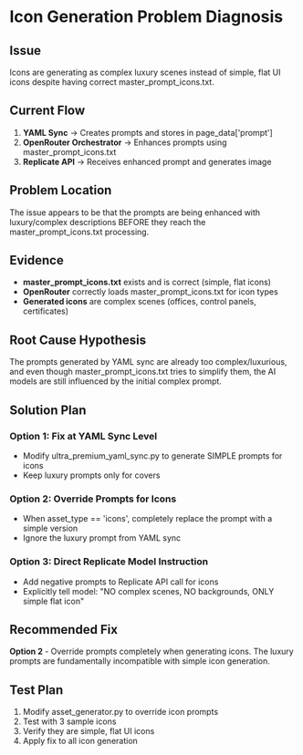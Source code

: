 # Icon Generation Problem Diagnosis

## Issue
Icons are generating as complex luxury scenes instead of simple, flat UI icons despite having correct master_prompt_icons.txt.

## Current Flow
1. **YAML Sync** → Creates prompts and stores in page_data['prompt']
2. **OpenRouter Orchestrator** → Enhances prompts using master_prompt_icons.txt 
3. **Replicate API** → Receives enhanced prompt and generates image

## Problem Location
The issue appears to be that the prompts are being enhanced with luxury/complex descriptions BEFORE they reach the master_prompt_icons.txt processing.

## Evidence
- **master_prompt_icons.txt** exists and is correct (simple, flat icons)
- **OpenRouter** correctly loads master_prompt_icons.txt for icon types
- **Generated icons** are complex scenes (offices, control panels, certificates)

## Root Cause Hypothesis
The prompts generated by YAML sync are already too complex/luxurious, and even though master_prompt_icons.txt tries to simplify them, the AI models are still influenced by the initial complex prompt.

## Solution Plan

### Option 1: Fix at YAML Sync Level
- Modify ultra_premium_yaml_sync.py to generate SIMPLE prompts for icons
- Keep luxury prompts only for covers

### Option 2: Override Prompts for Icons
- When asset_type == 'icons', completely replace the prompt with a simple version
- Ignore the luxury prompt from YAML sync

### Option 3: Direct Replicate Model Instruction
- Add negative prompts to Replicate API call for icons
- Explicitly tell model: "NO complex scenes, NO backgrounds, ONLY simple flat icon"

## Recommended Fix
**Option 2** - Override prompts completely when generating icons. The luxury prompts are fundamentally incompatible with simple icon generation.

## Test Plan
1. Modify asset_generator.py to override icon prompts
2. Test with 3 sample icons
3. Verify they are simple, flat UI icons
4. Apply fix to all icon generation
